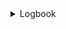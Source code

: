 

<details>
<summary>Logbook</summary>

# reimagined-lamp
Cybersecurity and data privacy - Blended Logbook for the course


# Logbook of stuff


<details>
<summary>Logbook</summary>

| Date | Time | Thing done | Things result |
|-----:|-----------|-----|-----------|
|30.10.2024| 1 h  | Lecture speedrunning, quiz| Quiz done, this logbook started|
|31.10.2024| 2 h  | First chapter done        | Progress on course              |
|2.11.2024 | 2 h  | Second chapter done       | Progress on course              |
|4.11.2024 | 1 h  | Third chapter done        | Progress on course              |
|5.11.2024 | 1 h  | Starting up PortSwigger   | Ability to start a next task    |
|5.11.2024 | 2 h  | Few labs in PortSwigger   | Progress on SQL injection labs  |
|5.11.2024 | 2 h  | Few labs in PortSwigger   | Progress on authentication labs |
|6.11.2024 | 2 h  | More labs in PortSwigger  | Progress on SQL injection labs  |
|6.11.2024 | 1 h  | Fourth chapter done       | Progress on course              |
|7.11.2024 | 1 h  | Fifth chapter done        | Progress on course              |
|7.11.2024 | 1 h  | Module exam done          | Part of course done             |
|8.11.2024 | 2 h  | PortSwigger labs          | Progress on authentication labs |
|11.11.2024| 2 h  | PortSwigger labs          | Progress on access control labs |
|11.11.2024| 3 h  | PortSwigger labs          | 4x SQL, 4x access, 5x auth labs |
|11.11.2024| 3 h  | Lecture watching, website | Starting Phase 1 of application |
|12.11.2024| 4 h  | Lecture watching, website | Progress Phase 1 of application |
|18.11.2024| 2 h  | Smashing head on wall     | Website functional now          |  
|18.11.2024| 2 h  | Smashing head on wall pt.2| Website passes ZAP tests now    |
|22.11.2024| 4 h  | Adding index, login pages | Pages added, ZAP tests passed   |
|29.11.2024| 2 h  | Reservation pages added   | Pages added                     |
|29.11.2024| 2 h  | Writing issues.md         | Figuring out what all is bad    |
|29.11.2024| 1 h  | Editing readme file       | Fixing the readme, adding link  |
|placehold | placehold | placehold            | placehold                       |
</details>

# More detail about what i have done between ZAP reports

Link to report 1: https://github.com/NKRisu/reimagined-lamp/blob/main/2024-11-18-ZAP-Report-.md

After I had tried to fix broken code for the website, backend and also made some errors in the SQL database in Docker container, I begrudgingly gave up on my own codebase and copied the codebase that was given. Started completely from scratch and setup Docker properly, created the SQL database and checked all the tables and naming conventions are correct to what the code asks for are there and launched the website using Deno. Surprisingly the website functioned this time. I then went and tested manually setting valid inputs, invalid inputs and seeing how the database updated, everything seemed okay! That's good! 

So now it was time to see what all was broken security wise on the website based on ZAP report. Obviously there are a lot more glaring issues in the codebase but this is good start. With the report i found out that Content Security Policies should eb set, and so should X-Frame-Options and X-Content-Type-Options. So quick googling on how to deal with these, adding bunch of code from the internet, and drag server back up and running to test it.

Link to last report: https://github.com/NKRisu/reimagined-lamp/blob/main/2024-11-18-ZAP-Report-localhost.md

And miracilously, all alerts have been dealth with. So far. More features to be added, more code to be broken and fixed. 


# Adding index page and login page

Link to report 1: https://github.com/NKRisu/reimagined-lamp/blob/main/2024-11-22-ZAP-Report-.md 

After running multiple scans, there was no errors shown. Checking the report it only says: "This is an informational alert rather than a vulnerability and so there is nothing to fix.", So I don't exactly know if there is anything to add. I already added the bare minimum in Phase 1. On the server logs side I can see that there are a lot of failed attempts by ZAP-scans where server slaps the attempts down, so maybe it does actually work :D Also checked the database to check that data is correctly stored and retviewed. So it all works. Yay.

Link to report 2: https://github.com/NKRisu/reimagined-lamp/blob/main/2024-11-22-ZAP-Report-2.md

# Adding Reservation and Resource pages

Joinked the page files and read through the code to make sure it works with my codebase. Then ran ZAP tests on the newly added pages with no alarms shown. Zap report of this is in the files.
Link to report: https://github.com/NKRisu/reimagined-lamp/blob/main/2024-11-29-ZAP-Report-.md 

# Figuring out the issues and changes that should be made

The booking system is really not production ready and there is a lot that has to be changed from locally hosted semi-safe website beta version to actual production based version. In the assignment it was asked to mark down 5 of the most important changes and fixes required to make the codebase approach production. Some of the changes are quite simply just about stopping the use of quick ways to build test environment that allows the system to function for testing at this point, such as not using in-memory store for the session management. 

Anyways, link to the issues.md is here: https://github.com/NKRisu/reimagined-lamp/blob/main/Issues.md 











